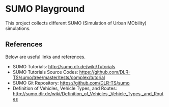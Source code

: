 # SUMO Playground

This project collects different SUMO (Simulation of Urban MObility) simulations.


## References

Below are useful links and references.

  * SUMO Tutorials: http://sumo.dlr.de/wiki/Tutorials
  * SUMO Tutorials Source Codes: https://github.com/DLR-TS/sumo/tree/master/tests/complex/tutorial
  * SUMO Git Repository: https://github.com/DLR-TS/sumo
  * Definition of Vehicles, Vehicle Types, and Routes: http://sumo.dlr.de/wiki/Definition_of_Vehicles,_Vehicle_Types,_and_Routes

